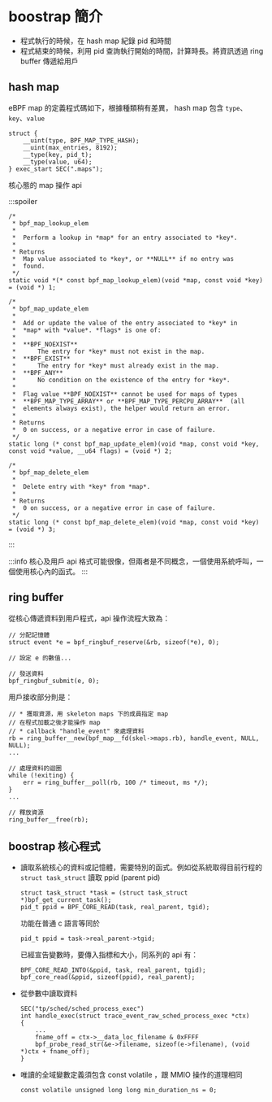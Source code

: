 # boostrap 簡介

- 程式執行的時候，在 hash map 紀錄 pid 和時間
- 程式結束的時候，利用 pid 查詢執行開始的時間，計算時長。將資訊透過 ring buffer 傳遞給用戶

## hash map

eBPF map 的定義程式碼如下，根據種類稍有差異， hash map 包含 `type`、`key`、`value`

```clike
struct {
	__uint(type, BPF_MAP_TYPE_HASH);
	__uint(max_entries, 8192);
	__type(key, pid_t);
	__type(value, u64);
} exec_start SEC(".maps");
```

核心態的 map 操作 api

:::spoiler
```clike
/*
 * bpf_map_lookup_elem
 *
 * 	Perform a lookup in *map* for an entry associated to *key*.
 *
 * Returns
 * 	Map value associated to *key*, or **NULL** if no entry was
 * 	found.
 */
static void *(* const bpf_map_lookup_elem)(void *map, const void *key) = (void *) 1;

/*
 * bpf_map_update_elem
 *
 * 	Add or update the value of the entry associated to *key* in
 * 	*map* with *value*. *flags* is one of:
 *
 * 	**BPF_NOEXIST**
 * 		The entry for *key* must not exist in the map.
 * 	**BPF_EXIST**
 * 		The entry for *key* must already exist in the map.
 * 	**BPF_ANY**
 * 		No condition on the existence of the entry for *key*.
 *
 * 	Flag value **BPF_NOEXIST** cannot be used for maps of types
 * 	**BPF_MAP_TYPE_ARRAY** or **BPF_MAP_TYPE_PERCPU_ARRAY**  (all
 * 	elements always exist), the helper would return an error.
 *
 * Returns
 * 	0 on success, or a negative error in case of failure.
 */
static long (* const bpf_map_update_elem)(void *map, const void *key, const void *value, __u64 flags) = (void *) 2;

/*
 * bpf_map_delete_elem
 *
 * 	Delete entry with *key* from *map*.
 *
 * Returns
 * 	0 on success, or a negative error in case of failure.
 */
static long (* const bpf_map_delete_elem)(void *map, const void *key) = (void *) 3;
```
:::

:::info
核心及用戶 api 格式可能很像，但兩者是不同概念，一個使用系統呼叫，一個使用核心內的函式。
:::

## ring buffer
從核心傳遞資料到用戶程式，api 操作流程大致為：

```clike
// 分配記憶體
struct event *e = bpf_ringbuf_reserve(&rb, sizeof(*e), 0);

// 設定 e 的數值...

// 發送資料
bpf_ringbuf_submit(e, 0);
```

用戶接收部分則是：

```clike
// * 獲取資源，用 skeleton maps 下的成員指定 map
// 在程式加載之後才能操作 map
// * callback "handle_event" 來處理資料
rb = ring_buffer__new(bpf_map__fd(skel->maps.rb), handle_event, NULL, NULL);
...

// 處理資料的迴圈
while (!exiting) {
    err = ring_buffer__poll(rb, 100 /* timeout, ms */);
}
...

// 釋放資源
ring_buffer__free(rb);
```

## boostrap 核心程式

- 讀取系統核心的資料或記憶體，需要特別的函式。例如從系統取得目前行程的 `struct task_struct` 讀取 ppid (parent pid)

    ```clike
    struct task_struct *task = (struct task_struct *)bpf_get_current_task();
    pid_t ppid = BPF_CORE_READ(task, real_parent, tgid);
    ```

    功能在普通 c 語言等同於

    ```clike
    pid_t ppid = task->real_parent->tgid;
    ```

    已經宣告變數時，要傳入指標和大小，同系列的 api 有：
    
    ```clike
    BPF_CORE_READ_INTO(&ppid, task, real_parent, tgid);
    bpf_core_read(&ppid, sizeof(ppid), real_parent);
    ```

- 從參數中讀取資料

    ```clike
    SEC("tp/sched/sched_process_exec")
    int handle_exec(struct trace_event_raw_sched_process_exec *ctx)
    {
        ...
        fname_off = ctx->__data_loc_filename & 0xFFFF
        bpf_probe_read_str(&e->filename, sizeof(e->filename), (void *)ctx + fname_off);
    }
    ```

- 唯讀的全域變數定義須包含 const volatile ，跟 MMIO 操作的道理相同

    ```clike
    const volatile unsigned long long min_duration_ns = 0;
    ```

